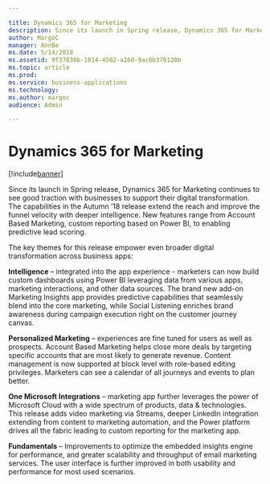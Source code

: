```yaml
---

title: Dynamics 365 for Marketing
description: Since its launch in Spring release, Dynamics 365 for Marketing continues to see good traction with businesses to support their digital transformation.
author: MargoC
manager: AnnBe
ms.date: 5/14/2018
ms.assetid: 9f37030b-1814-4582-a260-9ac6b370120b
ms.topic: article
ms.prod: 
ms.service: business-applications
ms.technology: 
ms.author: margoc
audience: Admin

---
```

#  Dynamics 365 for Marketing




[!include[banner](../../../includes/banner.md)]

Since its launch in Spring release, Dynamics 365 for Marketing continues to see
good traction with businesses to support their digital transformation. The
capabilities in the Autumn ’18 release extend the reach and improve the funnel
velocity with deeper intelligence. New features range from Account Based
Marketing, custom reporting based on Power BI, to enabling predictive lead
scoring.

The key themes for this release empower even broader digital transformation
across business apps:

**Intelligence** – integrated into the app experience - marketers can now build
custom dashboards using Power BI leveraging data from various apps, marketing
interactions, and other data sources. The brand new add-on Marketing Insights
app provides predictive capabilities that seamlessly blend into the core
marketing, while Social Listening enriches brand awareness during campaign
execution right on the customer journey canvas.

**Personalized Marketing** – experiences are fine tuned for users as well as
prospects. Account Based Marketing helps close more deals by targeting specific
accounts that are most likely to generate revenue. Content management is now
supported at block level with role-based editing privileges. Marketers can see a
calendar of all journeys and events to plan better.

**One Microsoft Integrations** – marketing app further leverages the power of
Microsoft Cloud with a wide spectrum of products, data & technologies. This
release adds video marketing via Streams, deeper LinkedIn integration extending
from content to marketing automation, and the Power platform drives all the
fabric leading to custom reporting for the marketing app.

**Fundamentals** – Improvements to optimize the embedded insights engine for
performance, and greater scalability and throughput of email marketing services.
The user interface is further improved in both usability and performance for
most used scenarios.
